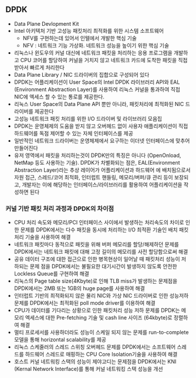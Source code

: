 ## DPDK

- Data Plane Devlopment Kit
- Intel 아키텍처 기반 고성능 패킷처리 최적화를 위한 시스템 소프트웨어
  - NFV를 구현하는데 있어서 인텔에서 개발한 핵심 기술
  - NFV : 네트워크 기능 가상화. 네트워크 성능을 높이기 위한 핵심 기술
- 리눅스나 윈도우의 커널 대신에 네트워크 패킷을 처리하는 응용 프로그램을 개발하고 CPU 코어를 할당하여 커널을 거치지 않고 네트워크 카드에 도착한 패킷을 직접 받아서 빠르게 처리한다
- Data Plane Library / NIC 드라이버의 집합으로 구성되어 있다
- DPDK는 어플리케이션이 User Space의 Intel DPDK 라이브러리 API와 EAL (Environment Abstraction Layer)를 사용하여 리눅스 커널을 통과하여 직접 NIC에 엑세스 할 수 있는 통로를 제공한다.
- 리눅스 User Space의 Data Plane API 뿐만 아니라, 패킷처리에 최적화된 NIC 드라이버를 제공한다
- 고성능 네트워크 패킷 처리를 위한 I/O 드라이버 및 라이브러리 모음집
-  DPDK는 운영체제의 도움을 받지 않고 오버헤드 없이 사용자 애플리케이션이 직접 하드웨어를 독점 제어할 수 있는 자체 인터페이스를 제공
  - 일반적인 네트워크 드라이버는 운영체제에서 요구하는 이더넷 인터페이스에 맞추어 만들어진다
- 유저 영역에서 패킷을 처리하는것이 DPDK만의 특징은 아니다 (OpenOnload, NetMap 등도 사용하는 기술). DPDK가 차별화되는 점은, EAL(Environment Abstraction Layer)라는 추상 레이어가 어플리케이션과 하드웨어 에 배치됨으로서 자원 접근, 스레드/코어 최적화, 인터럽트 핸들링, 메모리/버퍼/큐 관리 등이 보장되고, 개발자는 이에 해당하는 인터페이스/라이브러리를 활용하여 어플리케이션을 작성하면 된다



### 커널 기반 패킷 처리 과정과 DPDK의 차이점

- CPU 처리 속도와 메모리/PCI 인터페이스 사이에서 발생하는 처리속도의 차이로 인한 문제를 DPDK에서는 다수 패킷을 동시에 처리하는 I/O 최적환 기술인 배치 패킷처리 기술을 사용하여 해결
- 네트워크 패킷마다 동적으로 패킷을 위해 버퍼 메모리를 할당/해제하던 문제를 DPDK에서는 네트워크 패킷에 대해 고정 길이의 메모리를 사전 할당함으로써 해결
- 공유 데이터 구조에 대한 접근으로 인한 병목현상이 일어날 때 패킷처리 성능이 저하되는 문제 점을 DPDK에서는 불필요한 대기시간이 발생하지 않도록 안전한 Lockless Queue를 구현하여 해결
- 리눅스의 Page table size(4Kbyte)로 인해 TLB miss가 발생하는 문제점을 DPDK에서는 2MB 또는 1GB의 huge page를 사용하여 해결
- 인터럽트 기반의 최적화되지 않은 물리 NIC와 가상 NIC 드라이버로 인한 성능저하 문제를 DPDK에서는 최적화된 poll mode driver를 이용하여 해결
- CPU가 데이터를 기다리는 상황으로 인한 패킷처리 성능 저하 문제를 DPDK는 메모리 엑세스에 대한 Pre-fetching 기술 및 cash line 사이즈 (64kbyte)로 정렬하여 해결
- 멀티 프로세서를 사용하더라도 성능이 스케일 되지 않는 문제를 run-to-complete 모델을 통해 horizontal scalability를 제공
- 리눅스 스케줄러의 스레드 스위칭 오버헤드 문제를 DPDK에서는 소프트웨어 스레드를 하드웨어 스레드로 매핑하는 CPU Core Isolation기술을 사용하여 해결
- 호스트 커널 네트워킹 스택의 성능이 제야고디는 문제점을 DPDK에서는 KNI (Kernal Network Interface)를 통해 커널 네트워킹 스택 성능을 개선

